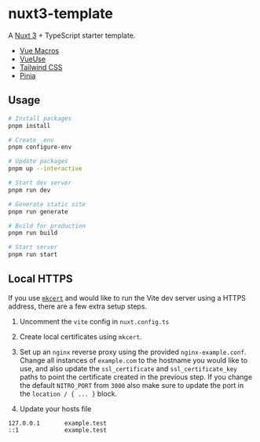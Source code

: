 # nuxt3-template

A [Nuxt 3](https://nuxt.com/docs/guide/concepts/auto-imports) + TypeScript starter template.

- [Vue Macros](https://vue-macros.sxzz.moe/guide/getting-started.html)
- [VueUse](https://vueuse.org/guide/)
- [Tailwind CSS](https://tailwindcss.com/docs/installation)
- [Pinia](https://pinia.vuejs.org/introduction.html)

## Usage

```bash
# Install packages
pnpm install

# Create .env
pnpm configure-env

# Update packages
pnpm up --interactive

# Start dev server
pnpm run dev

# Generate static site
pnpm run generate

# Build for production
pnpm run build

# Start server
pnpm run start
```

## Local HTTPS

If you use [`mkcert`](https://github.com/FiloSottile/mkcert) and would like to run the Vite dev server using a HTTPS address, there are a few extra setup steps.

1. Uncomment the `vite` config in `nuxt.config.ts`

2. Create local certificates using `mkcert`.

3. Set up an `nginx` reverse proxy using the provided `nginx-example.conf`. Change all instances of `example.com` to the hostname you would like to use, and also update the `ssl_certificate` and `ssl_certificate_key` paths to point the certificate created in the previous step. If you change the default `NITRO_PORT` from `3000` also make sure to update the port in the `location / { ... }` block.

4. Update your hosts file

```
127.0.0.1       example.test
::1             example.test
```
